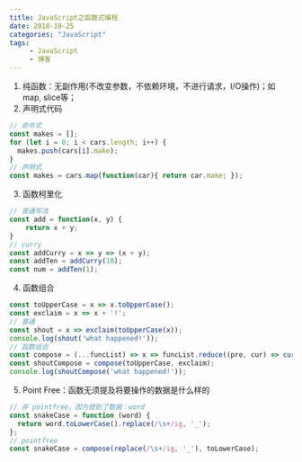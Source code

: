 ```yaml
---
title: JavaScript之函数式编程
date: 2018-10-25
categories: "JavaScript"
tags: 
     - JavaScript
     - 博客
---
```


1. 纯函数：无副作用(不改变参数，不依赖环境，不进行请求，I/O操作)；如map, slice等；
2. 声明式代码
```JavaScript
// 命令式
const makes = [];
for (let i = 0; i < cars.length; i++) {
  makes.push(cars[i].make);
}
// 声明式
const makes = cars.map(function(car){ return car.make; });
```
<!-- more -->
3. 函数柯里化
```JavaScript
// 普通写法
const add = function(x, y) {
    return x + y;
}
// curry
const addCurry = x => y => (x + y);
const addTen = addCurry(10);
const num = addTen(1);
```
4. 函数组合
```JavaScript
const toUpperCase = x => x.toUpperCase();
const exclaim = x => x + '!';
// 普通
const shout = x => exclaim(toUpperCase(x));
console.log(shout('what happened!'));
// 函数组合
const compose = (...funcList) => x => funcList.reduce((pre, cur) => cur(pre), x);
const shoutCompose = compose(toUpperCase, exclaim);
console.log(shoutCompose('what happened!'));
```
5. Point Free：函数无须提及将要操作的数据是什么样的
```JavaScript
// 非 pointfree，因为提到了数据：word
const snakeCase = function (word) {
  return word.toLowerCase().replace(/\s+/ig, '_');
};
// pointfree
const snakeCase = compose(replace(/\s+/ig, '_'), toLowerCase);
```